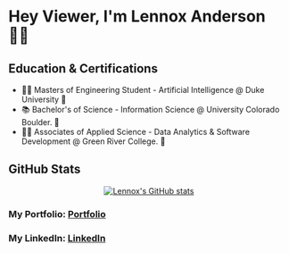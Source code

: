 # Hey Viewer, I'm Lennox Anderson 👋🏽

## Education & Certifications

- 🧑‍🎨 Masters of Engineering Student - Artificial Intelligence @ Duke University 💙
- 📚 Bachelor's of Science - Information Science @ University Colorado Boulder. 🦬
- 🧑‍💻 Associates of Applied Science - Data Analytics & Software Development @ Green River College. 🐊


## GitHub Stats


<div align="center">
  <a href="https://github.com/anuraghazra/github-readme-stats">
    <img src="https://github-readme-stats.vercel.app/api?username=lennox55555&show_icons=true&bg_color=45,0d0d0d,1a1a2e&title_color=ff0044&text_color=0072ff&icon_color=ff0044&rank_icon=percentile" alt="Lennox's GitHub stats">
  </a>
</div>



### My Portfolio: [Portfolio]
### My LinkedIn: [LinkedIn]

[Portfolio]: http://lennoxanderson.com
[LinkedIn]: https://www.linkedin.com/in/lennox-a/
